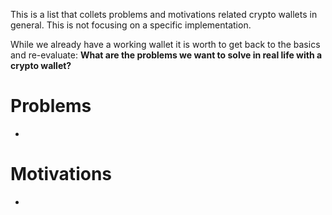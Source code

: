 This is a list that collets problems and motivations related crypto wallets in general. This is not focusing on a specific implementation.

While we already have a working wallet it is worth to get back to the basics and re-evaluate: **What are the problems we want to solve in real life with a crypto wallet?**

# Problems

- 


# Motivations

-
